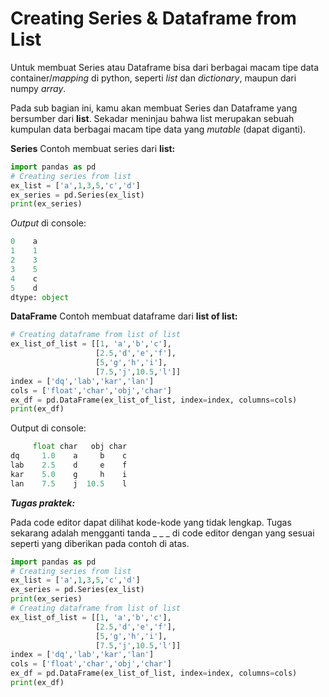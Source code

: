 # Creating Series & Dataframe from List

Untuk membuat Series atau Dataframe bisa dari berbagai macam tipe data container/*mapping* di python, seperti _list_ dan _dictionary_, maupun dari numpy _array_.

 

Pada sub bagian ini, kamu akan membuat Series dan Dataframe yang bersumber dari **list**. Sekadar meninjau bahwa list merupakan sebuah kumpulan data berbagai macam tipe data yang _mutable_ (dapat diganti).

**Series**
Contoh membuat series dari **list:**
```python
import pandas as pd
# Creating series from list
ex_list = ['a',1,3,5,'c','d']
ex_series = pd.Series(ex_list)
print(ex_series)
```

_Output_ di console:
```python
0    a
1    1
2    3
3    5
4    c
5    d
dtype: object
```

**DataFrame**
Contoh membuat dataframe dari **list of list:**
```python
# Creating dataframe from list of list
ex_list_of_list = [[1, 'a','b','c'],
                   [2.5,'d','e','f'],
		           [5,'g','h','i'],
		           [7.5,'j',10.5,'l']]
index = ['dq','lab','kar','lan']
cols = ['float','char','obj','char']
ex_df = pd.DataFrame(ex_list_of_list, index=index, columns=cols)
print(ex_df)
```

Output di console:
```python
     float char   obj char
dq     1.0    a     b    c
lab    2.5    d     e    f
kar    5.0    g     h    i
lan    7.5    j  10.5    l
```

_**Tugas praktek:**_

Pada code editor dapat dilihat kode-kode yang tidak lengkap. Tugas sekarang adalah mengganti tanda _ _ _ di code editor dengan yang sesuai seperti yang diberikan pada contoh di atas.

```python
import pandas as pd
# Creating series from list
ex_list = ['a',1,3,5,'c','d']
ex_series = pd.Series(ex_list)
print(ex_series)
# Creating dataframe from list of list
ex_list_of_list = [[1, 'a','b','c'],
                   [2.5,'d','e','f'],
		           [5,'g','h','i'],
		           [7.5,'j',10.5,'l']]
index = ['dq','lab','kar','lan']
cols = ['float','char','obj','char']
ex_df = pd.DataFrame(ex_list_of_list, index=index, columns=cols)
print(ex_df)
```

